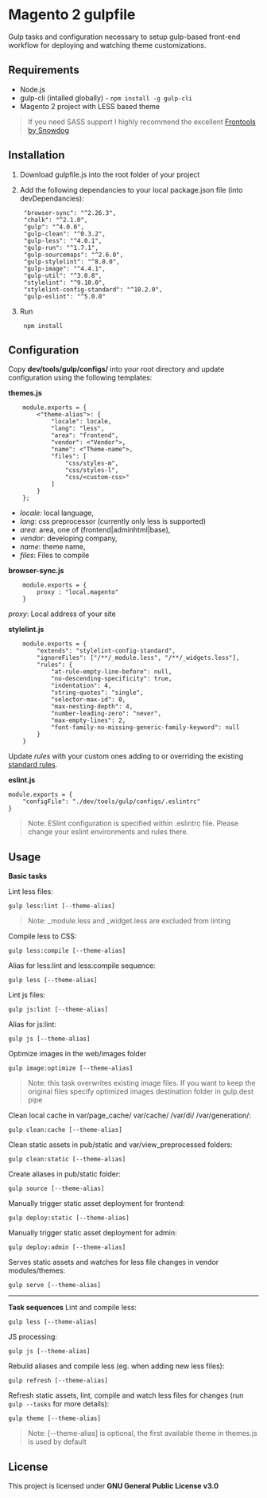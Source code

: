 # Magento 2 gulpfile 

Gulp tasks and configuration necessary to setup gulp-based front-end workflow for deploying and watching theme customizations.

Requirements
-----
- Node.js
- gulp-cli (intalled globally) - `npm install -g gulp-cli`
- Magento 2 project with LESS based theme 

> If you need SASS support I highly recommend the excellent [Frontools by Snowdog](https://github.com/SnowdogApps/magento2-frontools) 


Installation
----
1. Download gulpfile.js into the root folder of your project
2. Add the following dependancies to your local package.json file (into devDependancies):
		
		"browser-sync": "^2.26.3",
		"chalk": "^2.1.0",
		"gulp": "^4.0.0",
		"gulp-clean": "^0.3.2",
		"gulp-less": "^4.0.1",
		"gulp-run": "^1.7.1",
		"gulp-sourcemaps": "^2.6.0",
		"gulp-stylelint": "^8.0.0",
		"gulp-image": "^4.4.1",
		"gulp-util": "^3.0.8",
		"stylelint": "^9.10.0",
		"stylelint-config-standard": "^18.2.0",
		"gulp-eslint": "^5.0.0"
3. Run 
	
		npm install

Configuration
----
Copy **dev/tools/gulp/configs/** into your root directory and update configuration using the following templates:

**themes.js** 

		module.exports = {
			<"theme-alias">: {
				"locale": locale,
				"lang": "less",
				"area": "frontend",
				"vendor": <"Vendor">,
				"name": <"Theme-name">,
				"files": [
					"css/styles-m",
					"css/styles-l",
					"css/<custom-css>"
				]
			}
		};
  
- _locale_: local language,
- _lang_: css preprocessor (currently only less is supported)
- _area_: area, one of (frontend|adminhtml|base),
- _vendor_: developing company,
- _name_: theme name,
- _files_: Files to compile
        
**browser-sync.js**

        module.exports = {
          	proxy : "local.magento"
        }

_proxy_: Local address of your site

**stylelint.js**

    	module.exports = {
			"extends": "stylelint-config-standard",
			"ignoreFiles": ["/**/_module.less", "/**/_widgets.less"],
			"rules": {
				"at-rule-empty-line-before": null,
				"no-descending-specificity": true,
				"indentation": 4,
				"string-quotes": "single",
				"selector-max-id": 0,
				"max-nesting-depth": 4,
				"number-leading-zero": "never",
				"max-empty-lines": 2,
				"font-family-no-missing-generic-family-keyword": null
			}
		}

Update _rules_ with your custom ones adding to or overriding the existing [standard rules](https://github.com/stylelint/stylelint-config-standard/blob/master/index.js).

**eslint.js**

	module.exports = {
		"configFile": "./dev/tools/gulp/configs/.eslintrc"
	}

> Note: ESlint configuration is specified within .eslintrc file. Please change your eslint environments and rules there. 

Usage
--------
**Basic tasks**

Lint less files: 

	gulp less:lint [--theme-alias]

> Note: _module.less and _widget.less are excluded from linting 

Compile less to CSS:

	gulp less:compile [--theme-alias]

Alias for less:lint and less:compile sequence:

	gulp less [--theme-alias]

Lint js files: 

	gulp js:lint [--theme-alias]

Alias for js:lint:

	gulp js [--theme-alias]

Optimize images in the web/images folder

	gulp image:optimize [--theme-alias]

> Note: this task overwrites existing image files. If you want to keep the original files specify optimized images destination folder in gulp.dest pipe

Clean local cache in var/page_cache/ var/cache/ /var/di/ /var/generation/: 
        
	gulp clean:cache [--theme-alias]

Clean static assets in pub/static and var/view_preprocessed folders:
        
	gulp clean:static [--theme-alias]
        
Create aliases in pub/static folder:
        
	gulp source [--theme-alias]

Manually trigger static asset deployment for frontend:
        
	gulp deploy:static [--theme-alias]

Manually trigger static asset deployment for admin:
        
	gulp deploy:admin [--theme-alias]

Serves static assets and watches for less file changes in vendor modules/themes:
        
	gulp serve [--theme-alias]

---
**Task sequences**
Lint and compile less:
	
	gulp less [--theme-alias]

JS processing:

	gulp js [--theme-alias]

Rebuild aliases and compile less (eg. when adding new less files):

	gulp refresh [--theme-alias]

Refresh static assets, lint, compile and watch less files for changes (run `gulp --tasks` for more details):

	gulp theme [--theme-alias]

> Note: [--theme-alias] is optional, the first available theme in themes.js is used by default

License
-----
This project is licensed under **GNU General Public License v3.0**
